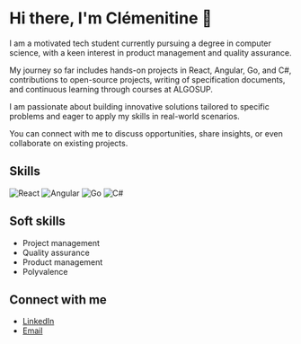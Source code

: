 <!--
**Clementine951/Clementine951** is a ✨ _special_ ✨ repository because its `README.md` (this file) appears on your GitHub profile.

Here are some ideas to get you started:

- 🔭 I’m currently working on ...
- 🌱 I’m currently learning ...
- 👯 I’m looking to collaborate on ...
- 🤔 I’m looking for help with ...
- 💬 Ask me about ...
- 📫 How to reach me: ...
- 😄 Pronouns: ...
- ⚡ Fun fact: ...
-->

# Hi there, I'm Clémenitine 👋

I am a motivated tech student currently pursuing a degree in computer science, with a keen interest in product management and quality assurance.

My journey so far includes hands-on projects in React, Angular, Go, and C#, contributions to open-source projects, writing of specification documents, and continuous learning through courses at ALGOSUP.

I am passionate about building innovative solutions tailored to specific problems and eager to apply my skills in real-world scenarios.

You can connect with me to discuss opportunities, share insights, or even collaborate on existing projects.

## Skills

![React](https://img.shields.io/badge/-React-61DAFB?logo=react&logoColor=white&style=flat)
![Angular](https://img.shields.io/badge/-Angular-DD0031?logo=angular&logoColor=white&style=flat)
![Go](https://img.shields.io/badge/-Go-00ADD8?logo=go&logoColor=white&style=flat)
![C#](https://img.shields.io/badge/-C%23-239120?logo=csharp&logoColor=white&style=flat)

## Soft skills

- Project management
- Quality assurance
- Product management
- Polyvalence

## Connect with me
- [LinkedIn](https://www.linkedin.com/in/clementinecurel/)
- [Email](mailto:clementine.curel@algosup.com)
